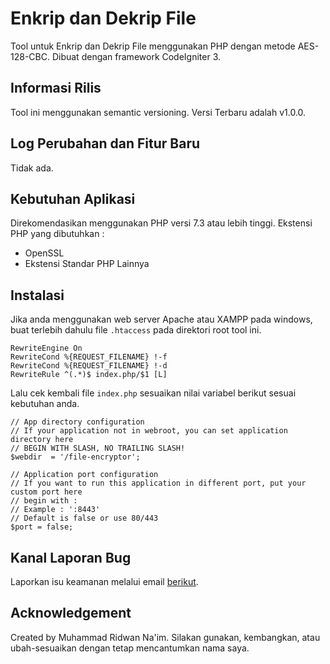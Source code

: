 # Enkrip dan Dekrip File

Tool untuk Enkrip dan Dekrip File menggunakan PHP dengan metode AES-128-CBC.
Dibuat dengan framework CodeIgniter 3. 

## Informasi Rilis

Tool ini menggunakan semantic versioning. Versi Terbaru adalah v1.0.0.

## Log Perubahan dan Fitur Baru

Tidak ada.

## Kebutuhan Aplikasi

Direkomendasikan menggunakan PHP versi 7.3 atau lebih tinggi.
Ekstensi PHP yang dibutuhkan :
- OpenSSL
- Ekstensi Standar PHP Lainnya

## Instalasi

Jika anda menggunakan web server Apache atau XAMPP pada windows, buat terlebih dahulu file `.htaccess` pada direktori root tool ini.

```
RewriteEngine On
RewriteCond %{REQUEST_FILENAME} !-f
RewriteCond %{REQUEST_FILENAME} !-d
RewriteRule ^(.*)$ index.php/$1 [L]
```

Lalu cek kembali file `index.php` sesuaikan nilai variabel berikut sesuai kebutuhan anda.

```
// App directory configuration
// If your application not in webroot, you can set application directory here
// BEGIN WITH SLASH, NO TRAILING SLASH!
$webdir  = '/file-encryptor';

// Application port configuration
// If you want to run this application in different port, put your custom port here
// begin with :
// Example : ':8443'
// Default is false or use 80/443
$port = false;
```

## Kanal Laporan Bug

Laporkan isu keamanan melalui email [berikut](mailto:mrnaeem@tutanota.com "mrnaeem@tutanota.com").

## Acknowledgement

Created by Muhammad Ridwan Na'im. Silakan gunakan, kembangkan, atau ubah-sesuaikan dengan tetap mencantumkan nama saya.